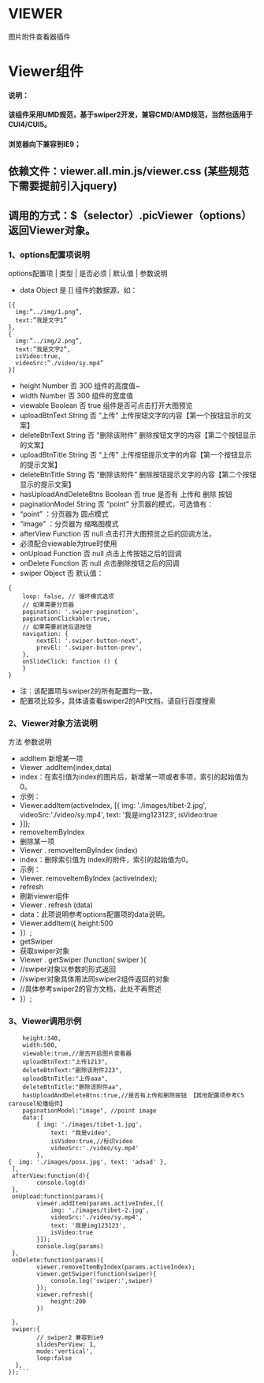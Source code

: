 # VIEWER
图片附件查看器插件
# Viewer组件

#### 说明：
#### 该组件采用UMD规范，基于swiper2开发，兼容CMD/AMD规范，当然也适用于CUI4/CUI5。
#### 浏览器向下兼容到IE9；
## 依赖文件：viewer.all.min.js/viewer.css (某些规范下需要提前引入jquery)
## 调用的方式：$（selector）.picViewer（options） 返回Viewer对象。
### 1、options配置项说明
options配置项 | 类型	| 是否必须 | 默认值 | 参数说明
+ data	Object	是	[]	组件的数据源，如：
```
[{
  img:”../img/1.png”,
  text:”我是文字1”
},
{
  img:”../img/2.png”,
  text:”我是文字2”,
  isVideo:true,
  videoSrc:”./video/sy.mp4”
}]
```
+ height	Number	否	300	组件的高度值~
+ width	Number	否	300	组件的宽度值
+ viewable	Boolean	否	true	组件是否可点击打开大图预览
+ uploadBtnText	String	否	“上传”	上传按钮文字的内容【第一个按钮显示的文案】
+ deleteBtnText	String	否	“删除该附件”	删除按钮文字的内容【第二个按钮显示的文案】
+ uploadBtnTitle	String	否	“上传”	上传按钮提示文字的内容【第一个按钮显示的提示文案】
+ deleteBtnTitle	String	否	“删除该附件”	删除按钮提示文字的内容【第二个按钮显示的提示文案】
+ hasUploadAndDeleteBtns	Boolean	否	true	是否有 上传和 删除 按钮
+ paginationModel	String	否	“point”	分页器的模式，可选值有：
+ “point” ：分页器为 圆点模式
+ “image” ：分页器为 缩略图模式
+ afterView	Function	否	null	点击打开大图预览之后的回调方法，
+ 必须配合viewable为true时使用
+ onUpload	Function	否	null	点击上传按钮之后的回调 
+ onDelete	Function	否	null	点击删除按钮之后的回调
+ swiper	Object	否	默认值：
```
{
    loop: false, // 循环模式选项
    // 如果需要分页器
    pagination: '.swiper-pagination',
    paginationClickable:true,
    // 如果需要前进后退按钮
    navigation: {
        nextEl: '.swiper-button-next',
        prevEl: '.swiper-button-prev',
    },
    onSlideClick: function () {
    }
}
```
+ 注：该配置项与swiper2的所有配置均一致，
+ 配置项比较多，具体请查看swiper2的API文档，请自行百度搜索
				




### 2、Viewer对象方法说明

方法	参数说明
+ addItem	新增某一项
+ Viewer .addItem(index,data)
+ index：在索引值为index的图片后，新增某一项或者多项，索引的起始值为0。
+ 示例：
+ Viewer.addItem(activeIndex, [{
     img: './images/tibet-2.jpg',
     videoSrc:'./video/sy.mp4',
     text: '我是img123123',
     isVideo:true
+ }]);
+ removeItemByIndex	
+ 删除某一项
+ Viewer . removeItemByIndex (index)
+ index：删除索引值为 index的附件，索引的起始值为0。
+ 示例：
+ Viewer. removeItemByIndex (activeIndex);
+ refresh	
+ 刷新viewer组件
+ Viewer . refresh (data)
+ data：此项说明参考options配置项的data说明。
+ Viewer.addItem({
   height:500
+ }）;
+ getSwiper	
+ 获取swiper对象
+ Viewer . getSwiper (function( swiper ){
+ //swiper对象以参数的形式返回
+ //swiper对象具体用法同swiper2组件返回的对象
+ //具体参考swiper2的官方文档，此处不再赘述
+  }）;


### 3、Viewer调用示例
```var viewer = $('.test').picViewer({
    height:340,
    width:500,
    viewable:true,//是否开启图片查看器
    uploadBtnText:"上传1213",
    deleteBtnText:"删除该附件223",
    uploadBtnTitle:"上传aaa",
    deleteBtnTitle:"删除该附件aa",
    hasUploadAndDeleteBtns:true,//是否有上传和删除按钮 【其他配置项参考C5 carousel轮播组件】
    paginationModel:"image", //point image
    data:[
        { img: './images/tibet-1.jpg',
            text: "我是video",
            isVideo:true,//标识video
            videoSrc:'./video/sy.mp4'
        },
{  img: './images/posx.jpg', text: 'adsad' }, 
 ],
 afterView:function(d){
        console.log(d)
 },
 onUpload:function(params){
        viewer.addItem(params.activeIndex,[{
            img: './images/tibet-2.jpg',
            videoSrc:'./video/sy.mp4',
            text: '我是img123123',
            isVideo:true
        }]);
        console.log(params)
 },
 onDelete:function(params){
        viewer.removeItemByIndex(params.activeIndex);
        viewer.getSwiper(function(swiper){
            console.log('swiper:',swiper)
        });
        viewer.refresh({
            height:200
        })

 },
 swiper:{
        // swiper2 兼容到ie9
        slidesPerView: 1,
        mode:'vertical',
        loop:false
  },
});```
